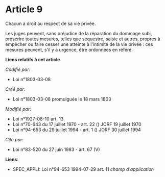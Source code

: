 # Article 9

Chacun a droit au respect de sa vie privée.

Les juges peuvent, sans préjudice de la réparation du dommage subi, prescrire toutes mesures, telles que séquestre, saisie et
autres, propres à empêcher ou faire cesser une atteinte à l'intimité de la vie privée : ces mesures peuvent, s'il y a
urgence, être ordonnées en référé.

**Liens relatifs à cet article**

_Codifié par_:

  - Loi n°1803-03-08

_Créé par_:

  - Loi n°1803-03-08 promulguée le 18 mars 1803

_Modifié par_:

  - Loi n°1927-08-10 art. 13
  - Loi n°70-643 du 17 juillet 1970 - art. 22 () JORF 19 juillet 1970
  - Loi n°94-653 du 29 juillet 1994 - art. 1 () JORF 30 juillet 1994

_Cité par_:

  - Loi n°83-520 du 27 juin 1983 - art. 67 (V)

**Liens**:

  - SPEC_APPLI: Loi n°94-653 1994-07-29 art. 11 *champ d'application*
